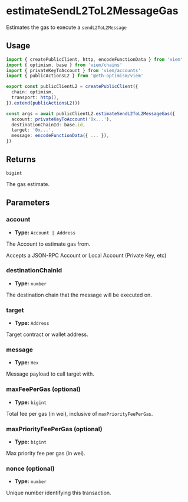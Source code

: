 # estimateSendL2ToL2MessageGas

Estimates the gas to execute a `sendL2ToL2Message`

## Usage

```ts [example.ts]
import { createPublicClient, http, encodeFunctionData } from 'viem'
import { optimism, base } from 'viem/chains'
import { privateKeyToAccount } from 'viem/accounts'
import { publicActionsL2 } from '@eth-optimism/viem'

export const publicClientL2 = createPublicClient({
  chain: optimism,
  transport: http(),
}).extend(publicActionsL2())

const args = await publicClientL2.estimateSendL2ToL2MessageGas({
  account: privateKeyToAccount('0x...'),
  destinationChainId: base.id,
  target: '0x...',
  message: encodeFunctionData({ ... }),
})
```

## Returns

`bigint`

The gas estimate.

## Parameters

### account

- **Type:** `Account | Address`

The Account to estimate gas from.

Accepts a JSON-RPC Account or Local Account (Private Key, etc)

### destinationChainId

- **Type:** `number`

The destination chain that the message will be executed on.

### target

- **Type:** `Address`

Target contract or wallet address.

### message

- **Type:** `Hex`

Message payload to call target with.

### maxFeePerGas (optional)

- **Type:** `bigint`

Total fee per gas (in wei), inclusive of `maxPriorityFeePerGas`. 

### maxPriorityFeePerGas (optional)

- **Type:** `bigint`

Max priority fee per gas (in wei). 

### nonce (optional)

- **Type:** `number`

Unique number identifying this transaction.
